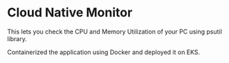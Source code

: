 # Cloud Native Monitor 

This lets you check the CPU and Memory Utilization of your PC using psutil library.

Containerized the application using Docker and deployed it on EKS.



